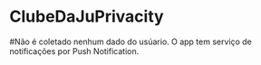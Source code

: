 # ClubeDaJuPrivacity

#Não é coletado nenhum dado do usúario.
O app tem serviço de notificações por Push Notification.

